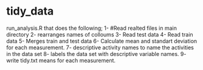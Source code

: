 # tidy_data
run_analysis.R that does the following;
1- #Read realted files in main directory
2- rearranges names of colloums
3- Read test data
4- Read train data
5- Merges train and test data
6- Calculate mean and standart deviation for each measurement.
7- descriptive activity names to name the activities in the data set
8- labels the data set with descriptive variable names.
9- write tidy.txt means  for each measurement.
